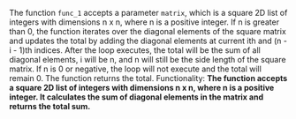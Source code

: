 The function `func_1` accepts a parameter `matrix`, which is a square 2D list of integers with dimensions n x n, where n is a positive integer. If n is greater than 0, the function iterates over the diagonal elements of the square matrix and updates the total by adding the diagonal elements at current ith and (n - i - 1)th indices. After the loop executes, the total will be the sum of all diagonal elements, i will be n, and n will still be the side length of the square matrix. If n is 0 or negative, the loop will not execute and the total will remain 0. The function returns the total.
Functionality: **The function accepts a square 2D list of integers with dimensions n x n, where n is a positive integer. It calculates the sum of diagonal elements in the matrix and returns the total sum.**